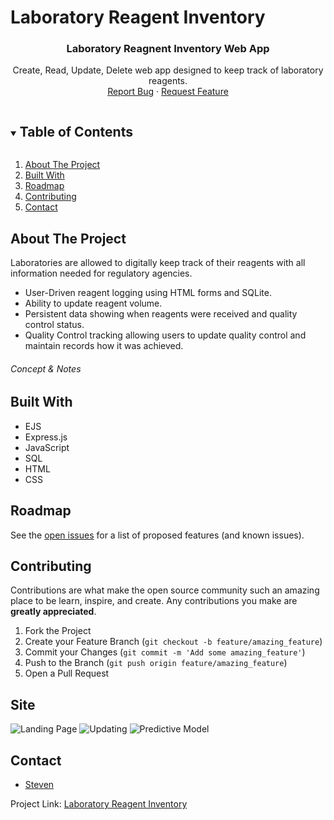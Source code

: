 # Laboratory Reagent Inventory

<!-- README -->
  <h3 align="center">Laboratory Reagnent Inventory Web App</h3>
  <p align="center"> 
    Create, Read, Update, Delete web app designed to keep track of laboratory reagents.
    <br />
    <a href="https://github.com/SteveZych/reagent_inventory/issues">Report Bug</a>
    ·
    <a href="https://github.com/SteveZych/reagent_inventory/issues">Request Feature</a>
  </p>
</p>


<!-- TABLE OF CONTENTS -->
<details open="open">
  <summary><h2 style="display: inline-block">Table of Contents</h2></summary>
  <ol>
    <li>
      <a href="#about-the-project">About The Project</a>
    <li><a href="#built-with">Built With</a></li>
    <li><a href="#roadmap">Roadmap</a></li>
    <li><a href="#contributing">Contributing</a></li>
    <li><a href="#contact">Contact</a></li>
  </ol>
</details>


<!-- ABOUT THE PROJECT -->
## About The Project

Laboratories are allowed to digitally keep track of their reagents with all information needed for regulatory agencies.

* User-Driven reagent logging using HTML forms and SQLite.
* Ability to update reagent volume.
* Persistent data showing when reagents were received and quality control status.
* Quality Control tracking allowing users to update quality control and maintain records how it was achieved.


###### Concept & Notes


<!-- BUILT WITH -->
## Built With
* EJS
* Express.js
* JavaScript
* SQL
* HTML
* CSS



<!-- ROADMAP -->
## Roadmap

See the [open issues](https://github.com/SteveZych/Final-Project/issues) for a list of proposed features (and known issues).


<!-- CONTRIBUTING -->
## Contributing

Contributions are what make the open source community such an amazing place to be learn, inspire, and create. Any contributions you make are **greatly appreciated**.

1. Fork the Project
2. Create your Feature Branch (`git checkout -b feature/amazing_feature`)
3. Commit your Changes (`git commit -m 'Add some amazing_feature'`)
4. Push to the Branch (`git push origin feature/amazing_feature`)
5. Open a Pull Request

<!--SITE-->
## Site
![Landing Page](images/landing.png)
![Updating](images/update.png)
![Predictive Model](images/predictive_model.png)

<!-- CONTACT -->
## Contact

* [Steven](https://github.com/SteveZych)



Project Link: [Laboratory Reagent Inventory](https://github.com/SteveZych/reagent_inventory/)